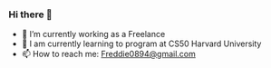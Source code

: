 ### Hi there 👋


- 🔭 I’m currently working as a Freelance
- 🌱 I am currently learning to program at CS50 Harvard University
- 📫 How to reach me: Freddie0894@gmail.com



